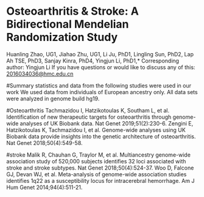# Osteoarthritis & Stroke: A Bidirectional Mendelian Randomization Study
Huanling Zhao, UG1, Jiahao Zhu, UG1, Li Ju, PhD1, Lingling Sun, PhD2, Lap Ah TSE, PhD3, Sanjay Kinra, PhD4, Yingjun Li, PhD1,*
Corresponding author: Yingjun Li
If you have questions or would like to discuss any of this: 2016034036@hmc.edu.cn

#Summary statistics and data from the following studies were used in our work
We used data from individuals of European ancestry only. All data sets were analyzed in genome build hg19.

#Osteoarthritis
Tachmazidou I, Hatzikotoulas K, Southam L, et al. Identification of new therapeutic targets for osteoarthritis through genome-wide analyses of UK Biobank data. Nat Genet 2019;51(2):230-6.
Zengini E, Hatzikotoulas K, Tachmazidou I, et al. Genome-wide analyses using UK Biobank data provide insights into the genetic architecture of osteoarthritis. Nat Genet 2018;50(4):549-58.

#stroke
Malik R, Chauhan G, Traylor M, et al. Multiancestry genome-wide association study of 520,000 subjects identifies 32 loci associated with stroke and stroke subtypes. Nat Genet 2018;50(4):524-37.
Woo D, Falcone GJ, Devan WJ, et al. Meta-analysis of genome-wide association studies identifies 1q22 as a susceptibility locus for intracerebral hemorrhage. Am J Hum Genet 2014;94(4):511-21.
